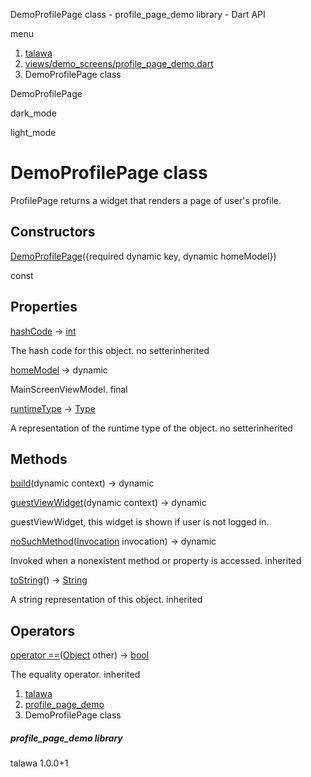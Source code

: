 




DemoProfilePage class - profile\_page\_demo library - Dart API







menu

1. [talawa](../index.html)
2. [views/demo\_screens/profile\_page\_demo.dart](../file-___home_harshil_Desktop_open-source_palisadoes_talawa_lib_views_demo_screens_profile_page_demo/)
3. DemoProfilePage class

DemoProfilePage


dark\_mode

light\_mode




# DemoProfilePage class


ProfilePage returns a widget that renders a page of user's profile.


## Constructors

[DemoProfilePage](../file-___home_harshil_Desktop_open-source_palisadoes_talawa_lib_views_demo_screens_profile_page_demo/DemoProfilePage/DemoProfilePage.html)({required dynamic key, dynamic homeModel})

const



## Properties

[hashCode](https://api.flutter.dev/flutter/dart-core/Object/hashCode.html)
→ [int](https://api.flutter.dev/flutter/dart-core/int-class.html)

The hash code for this object.
no setterinherited

[homeModel](../file-___home_harshil_Desktop_open-source_palisadoes_talawa_lib_views_demo_screens_profile_page_demo/DemoProfilePage/homeModel.html)
→ dynamic

MainScreenViewModel.
final

[runtimeType](https://api.flutter.dev/flutter/dart-core/Object/runtimeType.html)
→ [Type](https://api.flutter.dev/flutter/dart-core/Type-class.html)

A representation of the runtime type of the object.
no setterinherited



## Methods

[build](../file-___home_harshil_Desktop_open-source_palisadoes_talawa_lib_views_demo_screens_profile_page_demo/DemoProfilePage/build.html)(dynamic context)
→ dynamic



[guestViewWidget](../file-___home_harshil_Desktop_open-source_palisadoes_talawa_lib_views_demo_screens_profile_page_demo/DemoProfilePage/guestViewWidget.html)(dynamic context)
→ dynamic


guestViewWidget, this widget is shown if user is not logged in.

[noSuchMethod](https://api.flutter.dev/flutter/dart-core/Object/noSuchMethod.html)([Invocation](https://api.flutter.dev/flutter/dart-core/Invocation-class.html) invocation)
→ dynamic


Invoked when a nonexistent method or property is accessed.
inherited

[toString](https://api.flutter.dev/flutter/dart-core/Object/toString.html)()
→ [String](https://api.flutter.dev/flutter/dart-core/String-class.html)


A string representation of this object.
inherited



## Operators

[operator ==](https://api.flutter.dev/flutter/dart-core/Object/operator_equals.html)([Object](https://api.flutter.dev/flutter/dart-core/Object-class.html) other)
→ [bool](https://api.flutter.dev/flutter/dart-core/bool-class.html)


The equality operator.
inherited



 


1. [talawa](../index.html)
2. [profile\_page\_demo](../file-___home_harshil_Desktop_open-source_palisadoes_talawa_lib_views_demo_screens_profile_page_demo/)
3. DemoProfilePage class

##### profile\_page\_demo library





talawa
1.0.0+1






